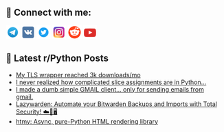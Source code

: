 ## 🔎 Connect with me:
[<img src="https://github.com/bullbesh/bullbesh/blob/main/images/Telegram.png" width="32" height="32" />](https://t.me/bullbesh)
[<img src="https://github.com/bullbesh/bullbesh/blob/main/images/VK.png" width="32" height="32" />](https://vk.com/bullbesh)
[<img src="https://github.com/bullbesh/bullbesh/blob/main/images/Twitter.png" width="32" height="32" />](https://twitter.com/bullbesh1)
[<img src="https://github.com/bullbesh/bullbesh/blob/main/images/Instagram.png" width="32" height="32" />](https://www.instagram.com/bullbesh)
[<img src="https://github.com/bullbesh/bullbesh/blob/main/images/Reddit.png" width="32" height="32" />](https://www.reddit.com/user/bullbesh)
[<img src="https://github.com/bullbesh/bullbesh/blob/main/images/YouTube.png" width="32" height="32" />](https://www.youtube.com/channel/UCtfjRs6uzgq5mfm8S06WTcg)

## 📕 Latest r/Python Posts
<!-- BLOG-POST-LIST:START -->
- [My TLS wrapper reached 3k downloads/mo](https://www.reddit.com/r/Python/comments/1fw2mfk/my_tls_wrapper_reached_3k_downloadsmo/)
- [I never realized how complicated slice assignments are in Python...](https://www.reddit.com/r/Python/comments/1fvyu8b/i_never_realized_how_complicated_slice/)
- [I made a dumb simple GMAIL client... only for sending emails from gmail.](https://www.reddit.com/r/Python/comments/1fvxpkj/i_made_a_dumb_simple_gmail_client_only_for/)
- [Lazywarden: Automate your Bitwarden Backups and Imports with Total Security! ☁️🔐🖥️](https://www.reddit.com/r/Python/comments/1fvw58w/lazywarden_automate_your_bitwarden_backups_and/)
- [htmy: Async, pure-Python HTML rendering library](https://www.reddit.com/r/Python/comments/1fvv11p/htmy_async_purepython_html_rendering_library/)
<!-- BLOG-POST-LIST:END -->
